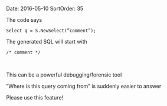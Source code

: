 Date: 2016-05-10
SortOrder: 35

The code says

```
Select q = S.NewSelect(”comment”);
```

The generated SQL will start with

```
/* comment */
```

 

This can be a powerful debugging/forensic tool

”Where is this query coming from” is suddenly easier to answer

Please use this feature!
